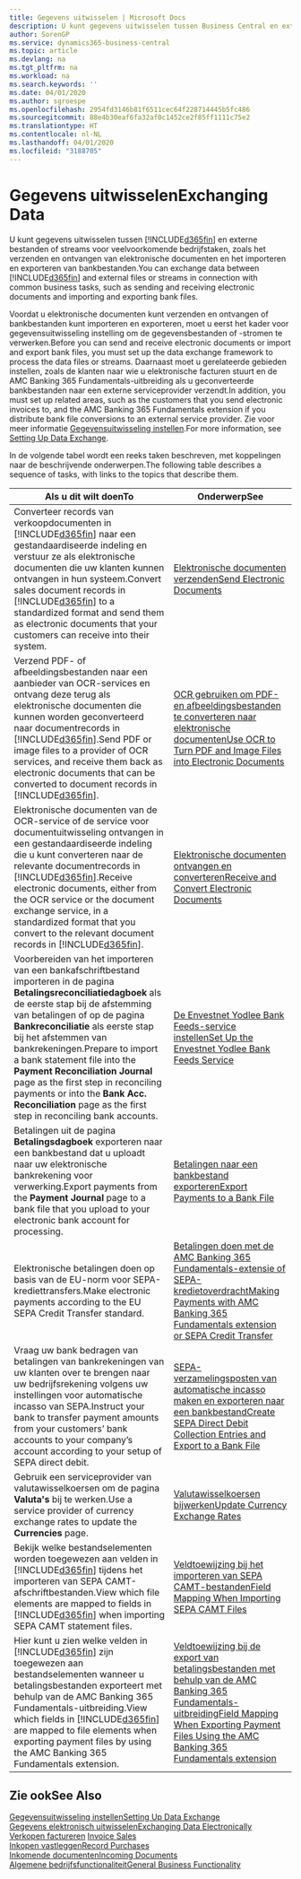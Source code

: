 ```yaml
---
title: Gegevens uitwisselen | Microsoft Docs
description: U kunt gegevens uitwisselen tussen Business Central en externe bestanden of streams voor veelvoorkomende bedrijfstaken, zoals het verzenden en ontvangen van elektronische documenten en het importeren en exporteren van bankbestanden.
author: SorenGP
ms.service: dynamics365-business-central
ms.topic: article
ms.devlang: na
ms.tgt_pltfrm: na
ms.workload: na
ms.search.keywords: ''
ms.date: 04/01/2020
ms.author: sgroespe
ms.openlocfilehash: 2954fd3146b81f6511cec64f228714445b5fc486
ms.sourcegitcommit: 88e4b30eaf6fa32af0c1452ce2f85ff1111c75e2
ms.translationtype: HT
ms.contentlocale: nl-NL
ms.lasthandoff: 04/01/2020
ms.locfileid: "3188705"
---
```

# <a name="exchanging-data"></a><span data-ttu-id="b2483-103">Gegevens uitwisselen</span><span class="sxs-lookup"><span data-stu-id="b2483-103">Exchanging Data</span></span>
<span data-ttu-id="b2483-104">U kunt gegevens uitwisselen tussen [!INCLUDE[d365fin](includes/d365fin_md.md)] en externe bestanden of streams voor veelvoorkomende bedrijfstaken, zoals het verzenden en ontvangen van elektronische documenten en het importeren en exporteren van bankbestanden.</span><span class="sxs-lookup"><span data-stu-id="b2483-104">You can exchange data between [!INCLUDE[d365fin](includes/d365fin_md.md)] and external files or streams in connection with common business tasks, such as sending and receiving electronic documents and importing and exporting bank files.</span></span>  

<span data-ttu-id="b2483-105">Voordat u elektronische documenten kunt verzenden en ontvangen of bankbestanden kunt importeren en exporteren, moet u eerst het kader voor gegevensuitwisseling instelling om de gegevensbestanden of -stromen te verwerken.</span><span class="sxs-lookup"><span data-stu-id="b2483-105">Before you can send and receive electronic documents or import and export bank files, you must set up the data exchange framework to process the data files or streams.</span></span> <span data-ttu-id="b2483-106">Daarnaast moet u gerelateerde gebieden instellen, zoals de klanten naar wie u elektronische facturen stuurt en de AMC Banking 365 Fundamentals-uitbreiding als u geconverteerde bankbestanden naar een externe serviceprovider verzendt.</span><span class="sxs-lookup"><span data-stu-id="b2483-106">In addition, you must set up related areas, such as the customers that you send electronic invoices to, and the AMC Banking 365 Fundamentals extension if you distribute bank file conversions to an external service provider.</span></span> <span data-ttu-id="b2483-107">Zie voor meer informatie [Gegevensuitwisseling instellen](across-set-up-data-exchange.md).</span><span class="sxs-lookup"><span data-stu-id="b2483-107">For more information, see [Setting Up Data Exchange](across-set-up-data-exchange.md).</span></span>  

 <span data-ttu-id="b2483-108">In de volgende tabel wordt een reeks taken beschreven, met koppelingen naar de beschrijvende onderwerpen.</span><span class="sxs-lookup"><span data-stu-id="b2483-108">The following table describes a sequence of tasks, with links to the topics that describe them.</span></span>  

|<span data-ttu-id="b2483-109">**Als u dit wilt doen**</span><span class="sxs-lookup"><span data-stu-id="b2483-109">**To**</span></span>|<span data-ttu-id="b2483-110">**Onderwerp**</span><span class="sxs-lookup"><span data-stu-id="b2483-110">**See**</span></span>|  
|------------|-------------|  
|<span data-ttu-id="b2483-111">Converteer records van verkoopdocumenten in [!INCLUDE[d365fin](includes/d365fin_md.md)] naar een gestandaardiseerde indeling en verstuur ze als elektronische documenten die uw klanten kunnen ontvangen in hun systeem.</span><span class="sxs-lookup"><span data-stu-id="b2483-111">Convert sales document records in [!INCLUDE[d365fin](includes/d365fin_md.md)] to a standardized format and send them as electronic documents that your customers can receive into their system.</span></span>|[<span data-ttu-id="b2483-112">Elektronische documenten verzenden</span><span class="sxs-lookup"><span data-stu-id="b2483-112">Send Electronic Documents</span></span>](sales-how-to-send-electronic-documents.md)|  
|<span data-ttu-id="b2483-113">Verzend PDF- of afbeeldingsbestanden naar een aanbieder van OCR-services en ontvang deze terug als elektronische documenten die kunnen worden geconverteerd naar documentrecords in [!INCLUDE[d365fin](includes/d365fin_md.md)].</span><span class="sxs-lookup"><span data-stu-id="b2483-113">Send PDF or image files to a provider of OCR services, and receive them back as electronic documents that can be converted to document records in [!INCLUDE[d365fin](includes/d365fin_md.md)].</span></span>|[<span data-ttu-id="b2483-114">OCR gebruiken om PDF- en afbeeldingsbestanden te converteren naar elektronische documenten</span><span class="sxs-lookup"><span data-stu-id="b2483-114">Use OCR to Turn PDF and Image Files into Electronic Documents</span></span>](across-how-use-ocr-pdf-images-files.md)|  
|<span data-ttu-id="b2483-115">Elektronische documenten van de OCR-service of de service voor documentuitwisseling ontvangen in een gestandaardiseerde indeling die u kunt converteren naar de relevante documentrecords in [!INCLUDE[d365fin](includes/d365fin_md.md)].</span><span class="sxs-lookup"><span data-stu-id="b2483-115">Receive electronic documents, either from the OCR service or the document exchange service, in a standardized format that you convert to the relevant document records in [!INCLUDE[d365fin](includes/d365fin_md.md)].</span></span>|[<span data-ttu-id="b2483-116">Elektronische documenten ontvangen en converteren</span><span class="sxs-lookup"><span data-stu-id="b2483-116">Receive and Convert Electronic Documents</span></span>](purchasing-how-to-receive-and-convert-electronic-documents.md)|  
|<span data-ttu-id="b2483-117">Voorbereiden van het importeren van een bankafschriftbestand importeren in de pagina **Betalingsreconciliatiedagboek** als de eerste stap bij de afstemming van betalingen of op de pagina **Bankreconciliatie** als eerste stap bij het afstemmen van bankrekeningen.</span><span class="sxs-lookup"><span data-stu-id="b2483-117">Prepare to import a bank statement file into the **Payment Reconciliation Journal** page as the first step in reconciling payments or into the **Bank Acc. Reconciliation** page as the first step in reconciling bank accounts.</span></span>|[<span data-ttu-id="b2483-118">De Envestnet Yodlee Bank Feeds-service instellen</span><span class="sxs-lookup"><span data-stu-id="b2483-118">Set Up the Envestnet Yodlee Bank Feeds Service</span></span>](bank-how-setup-bank-statement-service.md)|  
|<span data-ttu-id="b2483-119">Betalingen uit de pagina **Betalingsdagboek** exporteren naar een bankbestand dat u uploadt naar uw elektronische bankrekening voor verwerking.</span><span class="sxs-lookup"><span data-stu-id="b2483-119">Export payments from the **Payment Journal** page to a bank file that you upload to your electronic bank account for processing.</span></span>|[<span data-ttu-id="b2483-120">Betalingen naar een bankbestand exporteren</span><span class="sxs-lookup"><span data-stu-id="b2483-120">Export Payments to a Bank File</span></span>](finance-make-payments-with-bank-data-conversion-service-or-sepa-credit-transfer.md#exporting-payments-to-a-bank-file)|
|<span data-ttu-id="b2483-121">Elektronische betalingen doen op basis van de EU-norm voor SEPA-krediettransfers.</span><span class="sxs-lookup"><span data-stu-id="b2483-121">Make electronic payments according to the EU SEPA Credit Transfer standard.</span></span>|[<span data-ttu-id="b2483-122">Betalingen doen met de AMC Banking 365 Fundamentals-extensie of SEPA-kredietoverdracht</span><span class="sxs-lookup"><span data-stu-id="b2483-122">Making Payments with AMC Banking 365 Fundamentals extension or SEPA Credit Transfer</span></span>](finance-make-payments-with-bank-data-conversion-service-or-sepa-credit-transfer.md)|  
|<span data-ttu-id="b2483-123">Vraag uw bank bedragen van betalingen van bankrekeningen van uw klanten over te brengen naar uw bedrijfsrekening volgens uw instellingen voor automatische incasso van SEPA.</span><span class="sxs-lookup"><span data-stu-id="b2483-123">Instruct your bank to transfer payment amounts from your customers’ bank accounts to your company’s account according to your setup of SEPA direct debit.</span></span>|[<span data-ttu-id="b2483-124">SEPA-verzamelingsposten van automatische incasso maken en exporteren naar een bankbestand</span><span class="sxs-lookup"><span data-stu-id="b2483-124">Create SEPA Direct Debit Collection Entries and Export to a Bank File</span></span>](finance-collect-payments-with-sepa-direct-debit.md#creating-sepa-direct-debit-collection-entries-and-export-to-a-bank-file)|  
|<span data-ttu-id="b2483-125">Gebruik een serviceprovider van valutawisselkoersen om de pagina **Valuta's** bij te werken.</span><span class="sxs-lookup"><span data-stu-id="b2483-125">Use a service provider of currency exchange rates to update the **Currencies** page.</span></span>|[<span data-ttu-id="b2483-126">Valutawisselkoersen bijwerken</span><span class="sxs-lookup"><span data-stu-id="b2483-126">Update Currency Exchange Rates</span></span>](finance-how-update-currencies.md)|  
|<span data-ttu-id="b2483-127">Bekijk welke bestandselementen worden toegewezen aan velden in [!INCLUDE[d365fin](includes/d365fin_md.md)] tijdens het importeren van SEPA CAMT-afschriftbestanden.</span><span class="sxs-lookup"><span data-stu-id="b2483-127">View which file elements are mapped to fields in [!INCLUDE[d365fin](includes/d365fin_md.md)] when importing SEPA CAMT statement files.</span></span>|[<span data-ttu-id="b2483-128">Veldtoewijzing bij het importeren van SEPA CAMT-bestanden</span><span class="sxs-lookup"><span data-stu-id="b2483-128">Field Mapping When Importing SEPA CAMT Files</span></span>](across-field-mapping-when-importing-sepa-camt-files.md)|  
|<span data-ttu-id="b2483-129">Hier kunt u zien welke velden in [!INCLUDE[d365fin](includes/d365fin_md.md)] zijn toegewezen aan bestandselementen wanneer u betalingsbestanden exporteert met behulp van de AMC Banking 365 Fundamentals-uitbreiding.</span><span class="sxs-lookup"><span data-stu-id="b2483-129">View which fields in [!INCLUDE[d365fin](includes/d365fin_md.md)] are mapped to file elements when exporting payment files by using the AMC Banking 365 Fundamentals extension.</span></span>|[<span data-ttu-id="b2483-130">Veldtoewijzing bij de export van betalingsbestanden met behulp van de AMC Banking 365 Fundamentals-uitbreiding</span><span class="sxs-lookup"><span data-stu-id="b2483-130">Field Mapping When Exporting Payment Files Using the AMC Banking 365 Fundamentals extension</span></span>](across-field-mapping-when-exporting-payment-files-using-bank-data-conversion-service.md)|  

## <a name="see-also"></a><span data-ttu-id="b2483-131">Zie ook</span><span class="sxs-lookup"><span data-stu-id="b2483-131">See Also</span></span>  
[<span data-ttu-id="b2483-132">Gegevensuitwisseling instellen</span><span class="sxs-lookup"><span data-stu-id="b2483-132">Setting Up Data Exchange</span></span>](across-set-up-data-exchange.md)  
[<span data-ttu-id="b2483-133">Gegevens elektronisch uitwisselen</span><span class="sxs-lookup"><span data-stu-id="b2483-133">Exchanging Data Electronically</span></span>](across-data-exchange.md)  
<span data-ttu-id="b2483-134">[Verkopen factureren](sales-how-invoice-sales.md) </span><span class="sxs-lookup"><span data-stu-id="b2483-134">[Invoice Sales](sales-how-invoice-sales.md) </span></span>  
[<span data-ttu-id="b2483-135">Inkopen vastleggen</span><span class="sxs-lookup"><span data-stu-id="b2483-135">Record Purchases</span></span>](purchasing-how-record-purchases.md)  
[<span data-ttu-id="b2483-136">Inkomende documenten</span><span class="sxs-lookup"><span data-stu-id="b2483-136">Incoming Documents</span></span>](across-income-documents.md)  
[<span data-ttu-id="b2483-137">Algemene bedrijfsfunctionaliteit</span><span class="sxs-lookup"><span data-stu-id="b2483-137">General Business Functionality</span></span>](ui-across-business-areas.md)  
